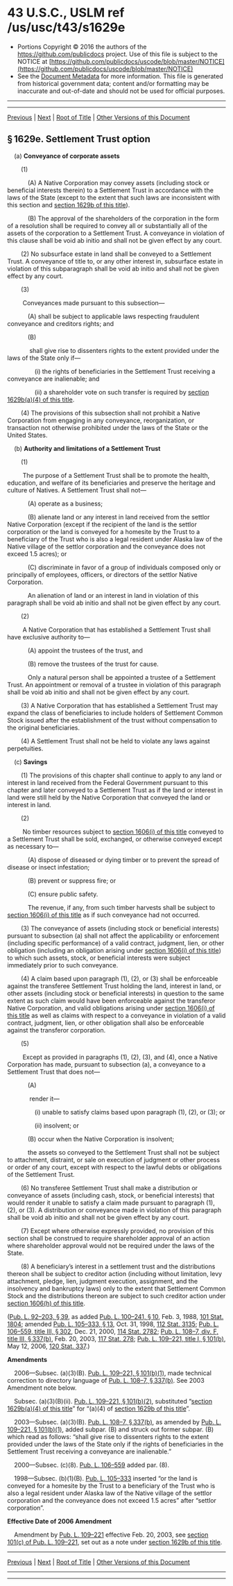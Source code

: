 ---
---

# 43 U.S.C., USLM ref /us/usc/t43/s1629e

* Portions Copyright © 2016 the authors of the https://github.com/publicdocs project.
  Use of this file is subject to the NOTICE at [https://github.com/publicdocs/uscode/blob/master/NOTICE](https://github.com/publicdocs/uscode/blob/master/NOTICE)
* See the [Document Metadata](././../../../..//README.md) for more information.
  This file is generated from historical government data; content and/or formatting may be inaccurate and out-of-date and should not be used for official purposes.

----------
----------

[Previous](./../../../..//us/usc/t43/ch33/m__us_usc_t43_s1629d.md) | [Next](./../../../..//us/usc/t43/ch33/m__us_usc_t43_s1629f.md) | [Root of Title](./../../../../) | [Other Versions of this Document](https://publicdocs.github.io/go/links?ns=uslm&ref=%2Fus%2Fusc%2Ft43%2Fs1629e)

## § 1629e. Settlement Trust option

    (a) __Conveyance of corporate assets__ 

        (1)

            (A) A Native Corporation may convey assets (including stock or beneficial interests therein) to a Settlement Trust in accordance with the laws of the State (except to the extent that such laws are inconsistent with this section and [section 1629b of this title][/us/usc/t43/s1629b]).

            (B) The approval of the shareholders of the corporation in the form of a resolution shall be required to convey all or substantially all of the assets of the corporation to a Settlement Trust. A conveyance in violation of this clause shall be void ab initio and shall not be given effect by any court.

        (2) No subsurface estate in land shall be conveyed to a Settlement Trust. A conveyance of title to, or any other interest in, subsurface estate in violation of this subparagraph shall be void ab initio and shall not be given effect by any court.

        (3)

         Conveyances made pursuant to this subsection—

            (A) shall be subject to applicable laws respecting fraudulent conveyance and creditors rights; and

            (B)

             shall give rise to dissenters rights to the extent provided under the laws of the State only if—

                (i) the rights of beneficiaries in the Settlement Trust receiving a conveyance are inalienable; and

                (ii) a shareholder vote on such transfer is required by [section 1629b(a)(4) of this title][/us/usc/t43/s1629b/a/4].

        (4) The provisions of this subsection shall not prohibit a Native Corporation from engaging in any conveyance, reorganization, or transaction not otherwise prohibited under the laws of the State or the United States.

    (b) __Authority and limitations of a Settlement Trust__ 

        (1)

         The purpose of a Settlement Trust shall be to promote the health, education, and welfare of its beneficiaries and preserve the heritage and culture of Natives. A Settlement Trust shall not—

            (A) operate as a business;

            (B) alienate land or any interest in land received from the settlor Native Corporation (except if the recipient of the land is the settlor corporation or the land is conveyed for a homesite by the Trust to a beneficiary of the Trust who is also a legal resident under Alaska law of the Native village of the settlor corporation and the conveyance does not exceed 1.5 acres); or

            (C) discriminate in favor of a group of individuals composed only or principally of employees, officers, or directors of the settlor Native Corporation.

            An alienation of land or an interest in land in violation of this paragraph shall be void ab initio and shall not be given effect by any court.

        (2)

         A Native Corporation that has established a Settlement Trust shall have exclusive authority to—

            (A) appoint the trustees of the trust, and

            (B) remove the trustees of the trust for cause.

            Only a natural person shall be appointed a trustee of a Settlement Trust. An appointment or removal of a trustee in violation of this paragraph shall be void ab initio and shall not be given effect by any court.

        (3) A Native Corporation that has established a Settlement Trust may expand the class of beneficiaries to include holders of Settlement Common Stock issued after the establishment of the trust without compensation to the original beneficiaries.

        (4) A Settlement Trust shall not be held to violate any laws against perpetuities.

    (c) __Savings__ 

        (1) The provisions of this chapter shall continue to apply to any land or interest in land received from the Federal Government pursuant to this chapter and later conveyed to a Settlement Trust as if the land or interest in land were still held by the Native Corporation that conveyed the land or interest in land.

        (2)

         No timber resources subject to [section 1606(i) of this title][/us/usc/t43/s1606/i] conveyed to a Settlement Trust shall be sold, exchanged, or otherwise conveyed except as necessary to—

            (A) dispose of diseased or dying timber or to prevent the spread of disease or insect infestation;

            (B) prevent or suppress fire; or

            (C) ensure public safety.

            The revenue, if any, from such timber harvests shall be subject to [section 1606(i) of this title][/us/usc/t43/s1606/i] as if such conveyance had not occurred.

        (3) The conveyance of assets (including stock or beneficial interests) pursuant to subsection (a) shall not affect the applicability or enforcement (including specific performance) of a valid contract, judgment, lien, or other obligation (including an obligation arising under [section 1606(i) of this title][/us/usc/t43/s1606/i]) to which such assets, stock, or beneficial interests were subject immediately prior to such conveyance.

        (4) A claim based upon paragraph (1), (2), or (3) shall be enforceable against the transferee Settlement Trust holding the land, interest in land, or other assets (including stock or beneficial interests) in question to the same extent as such claim would have been enforceable against the transferor Native Corporation, and valid obligations arising under [section 1606(i) of this title][/us/usc/t43/s1606/i] as well as claims with respect to a conveyance in violation of a valid contract, judgment, lien, or other obligation shall also be enforceable against the transferor corporation.

        (5)

         Except as provided in paragraphs (1), (2), (3), and (4), once a Native Corporation has made, pursuant to subsection (a), a conveyance to a Settlement Trust that does not—

            (A)

             render it—

                (i) unable to satisfy claims based upon paragraph (1), (2), or (3); or

                (ii) insolvent; or

            (B) occur when the Native Corporation is insolvent;

            the assets so conveyed to the Settlement Trust shall not be subject to attachment, distraint, or sale on execution of judgment or other process or order of any court, except with respect to the lawful debts or obligations of the Settlement Trust.

        (6) No transferee Settlement Trust shall make a distribution or conveyance of assets (including cash, stock, or beneficial interests) that would render it unable to satisfy a claim made pursuant to paragraph (1), (2), or (3). A distribution or conveyance made in violation of this paragraph shall be void ab initio and shall not be given effect by any court.

        (7) Except where otherwise expressly provided, no provision of this section shall be construed to require shareholder approval of an action where shareholder approval would not be required under the laws of the State.

        (8) A beneficiary’s interest in a settlement trust and the distributions thereon shall be subject to creditor action (including without limitation, levy attachment, pledge, lien, judgment execution, assignment, and the insolvency and bankruptcy laws) only to the extent that Settlement Common Stock and the distributions thereon are subject to such creditor action under [section 1606(h) of this title][/us/usc/t43/s1606/h].

([Pub. L. 92–203, § 39][/us/pl/92/203/s39], as added [Pub. L. 100–241, § 10][/us/pl/100/241/s10], Feb. 3, 1988, [101 Stat. 1804][/us/stat/101/1804]; amended [Pub. L. 105–333, § 13][/us/pl/105/333/s13], Oct. 31, 1998, [112 Stat. 3135][/us/stat/112/3135]; [Pub. L. 106–559, title III, § 302][/us/pl/106/559/s302], Dec. 21, 2000, [114 Stat. 2782][/us/stat/114/2782]; [Pub. L. 108–7, div. F, title III, § 337(b)][/us/pl/108/7/s337/b], Feb. 20, 2003, [117 Stat. 278][/us/stat/117/278]; [Pub. L. 109–221, title I, § 101(b)][/us/pl/109/221/s101/b], May 12, 2006, [120 Stat. 337][/us/stat/120/337].)

 __Amendments__ 

    2006—Subsec. (a)(3)(B). [Pub. L. 109–221, § 101(b)(1)][/us/pl/109/221/s101/b/1], made technical correction to directory language of [Pub. L. 108–7, § 337(b)][/us/pl/108/7/s337/b]. See 2003 Amendment note below.

    Subsec. (a)(3)(B)(ii). [Pub. L. 109–221, § 101(b)(2)][/us/pl/109/221/s101/b/2], substituted “[section 1629b(a)(4) of this title][/us/usc/t43/s1629b/a/4]” for “(a)(4) of [section 1629b of this title][/us/usc/t43/s1629b]”.

    2003—Subsec. (a)(3)(B). [Pub. L. 108–7, § 337(b)][/us/pl/108/7/s337/b], as amended by [Pub. L. 109–221, § 101(b)(1)][/us/pl/109/221/s101/b/1], added subpar. (B) and struck out former subpar. (B) which read as follows: “shall give rise to dissenters rights to the extent provided under the laws of the State only if the rights of beneficiaries in the Settlement Trust receiving a conveyance are inalienable.”

    2000—Subsec. (c)(8). [Pub. L. 106–559][/us/pl/106/559] added par. (8).

    1998—Subsec. (b)(1)(B). [Pub. L. 105–333][/us/pl/105/333] inserted “or the land is conveyed for a homesite by the Trust to a beneficiary of the Trust who is also a legal resident under Alaska law of the Native village of the settlor corporation and the conveyance does not exceed 1.5 acres” after “settlor corporation”.

 __Effective Date of 2006 Amendment__ 

    Amendment by [Pub. L. 109–221][/us/pl/109/221] effective Feb. 20, 2003, see [section 101(c) of Pub. L. 109–221][/us/pl/109/221/s101/c], set out as a note under [section 1629b of this title][/us/usc/t43/s1629b].

----------

[Previous](./../../../..//us/usc/t43/ch33/m__us_usc_t43_s1629d.md) | [Next](./../../../..//us/usc/t43/ch33/m__us_usc_t43_s1629f.md) | [Root of Title](./../../../../) | [Other Versions of this Document](https://publicdocs.github.io/go/links?ns=uslm&ref=%2Fus%2Fusc%2Ft43%2Fs1629e)

----------
----------

[/us/usc/t43/s1629b]: https://publicdocs.github.io/go/links?ns=uslm&ref=%2Fus%2Fusc%2Ft43%2Fs1629b
[/us/usc/t43/s1629b/a/4]: https://publicdocs.github.io/go/links?ns=uslm&ref=%2Fus%2Fusc%2Ft43%2Fs1629b%2Fa%2F4
[/us/usc/t43/s1606/i]: https://publicdocs.github.io/go/links?ns=uslm&ref=%2Fus%2Fusc%2Ft43%2Fs1606%2Fi
[/us/usc/t43/s1606/i]: https://publicdocs.github.io/go/links?ns=uslm&ref=%2Fus%2Fusc%2Ft43%2Fs1606%2Fi
[/us/usc/t43/s1606/i]: https://publicdocs.github.io/go/links?ns=uslm&ref=%2Fus%2Fusc%2Ft43%2Fs1606%2Fi
[/us/usc/t43/s1606/i]: https://publicdocs.github.io/go/links?ns=uslm&ref=%2Fus%2Fusc%2Ft43%2Fs1606%2Fi
[/us/usc/t43/s1606/h]: https://publicdocs.github.io/go/links?ns=uslm&ref=%2Fus%2Fusc%2Ft43%2Fs1606%2Fh
[/us/pl/92/203/s39]: https://publicdocs.github.io/go/links?ns=uslm&ref=%2Fus%2Fpl%2F92%2F203%2Fs39
[/us/pl/100/241/s10]: https://publicdocs.github.io/go/links?ns=uslm&ref=%2Fus%2Fpl%2F100%2F241%2Fs10
[/us/stat/101/1804]: https://publicdocs.github.io/go/links?ns=uslm&ref=%2Fus%2Fstat%2F101%2F1804
[/us/pl/105/333/s13]: https://publicdocs.github.io/go/links?ns=uslm&ref=%2Fus%2Fpl%2F105%2F333%2Fs13
[/us/stat/112/3135]: https://publicdocs.github.io/go/links?ns=uslm&ref=%2Fus%2Fstat%2F112%2F3135
[/us/pl/106/559/s302]: https://publicdocs.github.io/go/links?ns=uslm&ref=%2Fus%2Fpl%2F106%2F559%2Fs302
[/us/stat/114/2782]: https://publicdocs.github.io/go/links?ns=uslm&ref=%2Fus%2Fstat%2F114%2F2782
[/us/pl/108/7/s337/b]: https://publicdocs.github.io/go/links?ns=uslm&ref=%2Fus%2Fpl%2F108%2F7%2Fs337%2Fb
[/us/stat/117/278]: https://publicdocs.github.io/go/links?ns=uslm&ref=%2Fus%2Fstat%2F117%2F278
[/us/pl/109/221/s101/b]: https://publicdocs.github.io/go/links?ns=uslm&ref=%2Fus%2Fpl%2F109%2F221%2Fs101%2Fb
[/us/stat/120/337]: https://publicdocs.github.io/go/links?ns=uslm&ref=%2Fus%2Fstat%2F120%2F337
[/us/pl/109/221/s101/b/1]: https://publicdocs.github.io/go/links?ns=uslm&ref=%2Fus%2Fpl%2F109%2F221%2Fs101%2Fb%2F1
[/us/pl/108/7/s337/b]: https://publicdocs.github.io/go/links?ns=uslm&ref=%2Fus%2Fpl%2F108%2F7%2Fs337%2Fb
[/us/pl/109/221/s101/b/2]: https://publicdocs.github.io/go/links?ns=uslm&ref=%2Fus%2Fpl%2F109%2F221%2Fs101%2Fb%2F2
[/us/usc/t43/s1629b/a/4]: https://publicdocs.github.io/go/links?ns=uslm&ref=%2Fus%2Fusc%2Ft43%2Fs1629b%2Fa%2F4
[/us/usc/t43/s1629b]: https://publicdocs.github.io/go/links?ns=uslm&ref=%2Fus%2Fusc%2Ft43%2Fs1629b
[/us/pl/108/7/s337/b]: https://publicdocs.github.io/go/links?ns=uslm&ref=%2Fus%2Fpl%2F108%2F7%2Fs337%2Fb
[/us/pl/109/221/s101/b/1]: https://publicdocs.github.io/go/links?ns=uslm&ref=%2Fus%2Fpl%2F109%2F221%2Fs101%2Fb%2F1
[/us/pl/106/559]: https://publicdocs.github.io/go/links?ns=uslm&ref=%2Fus%2Fpl%2F106%2F559
[/us/pl/105/333]: https://publicdocs.github.io/go/links?ns=uslm&ref=%2Fus%2Fpl%2F105%2F333
[/us/pl/109/221]: https://publicdocs.github.io/go/links?ns=uslm&ref=%2Fus%2Fpl%2F109%2F221
[/us/pl/109/221/s101/c]: https://publicdocs.github.io/go/links?ns=uslm&ref=%2Fus%2Fpl%2F109%2F221%2Fs101%2Fc
[/us/usc/t43/s1629b]: https://publicdocs.github.io/go/links?ns=uslm&ref=%2Fus%2Fusc%2Ft43%2Fs1629b



